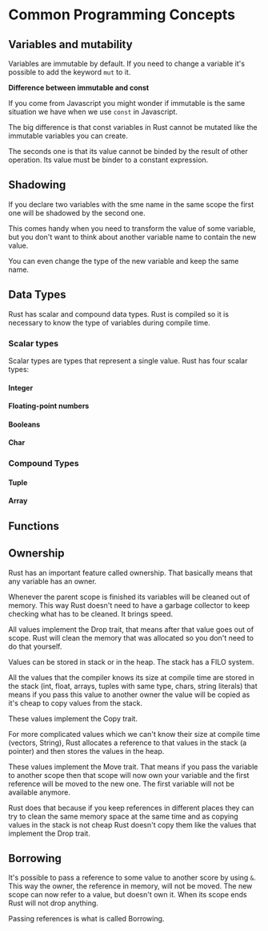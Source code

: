 # Common Programming Concepts

## Variables and mutability
Variables are immutable by default. If you need to change a variable it's possible to add the keyword `mut` to it.

**Difference between immutable and const** 

If you come from Javascript you might wonder if immutable is the same situation we have when we use `const` in Javascript.

The big difference is that const variables in Rust cannot be mutated like the immutable variables you can create.

The seconds one is that its value cannot be binded by the result of other operation. Its value must be binder to a constant expression.

## Shadowing
If you declare two variables with the sme name in the same scope the first one will be shadowed by the second one.

This comes handy when you need to transform the value of some variable, but you don't want to think about another variable name
to contain the new value.

You can even change the type of the new variable and keep the same name.

## Data Types

Rust has scalar and compound data types. Rust is compiled so it is necessary to know the type of variables during compile time.

### Scalar types

Scalar types are types that represent a single value. Rust has four scalar types:

#### Integer

#### Floating-point numbers

#### Booleans

#### Char

### Compound Types

#### Tuple

#### Array


## Functions

## Ownership
Rust has an important feature called ownership. That basically means that any variable has an owner.

Whenever the parent scope is finished its variables will be cleaned out of memory. This way Rust doesn't need to have a garbage collector to keep checking what has to be cleaned. It brings speed.

All values implement the Drop trait, that means after that value goes out of scope. Rust will clean the memory that was allocated so you don't need to do that yourself.

Values can be stored in stack or in the heap. The stack has a FILO system.

All the values that the compiler knows its size at compile time are stored in the stack (int, float, arrays, tuples with same type, chars, string literals) that means if you pass this value to another owner the value will be copied as it's cheap to copy values from the stack.

These values implement the Copy trait.

For more complicated values which we can't know their size at compile time (vectors, String), Rust allocates a reference to that values in the stack (a pointer) and then stores the values in the heap.

These values implement the Move trait. That means if you pass the variable to another scope then that scope will now own your variable and the first reference will be moved to the new one. The first variable will not be available anymore.

Rust does that because if you keep references in different places they can try to clean the same memory space at the same time and as copying values in the stack is not cheap Rust doesn't copy them like the values that implement the Drop trait.

## Borrowing

It's possible to pass a reference to some value to another score by using `&`.
This way the owner, the reference in memory, will not be moved.
The new scope can now refer to a value, but doesn't own it. When its scope ends Rust will not drop anything.

Passing references is what is called Borrowing.










